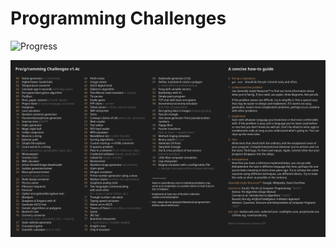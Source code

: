 # Programming Challenges

![Progress](https://progress-bar.dev/4/?scale=100&title=Progress:&suffix=/100)

![Tasks](./list.png)

